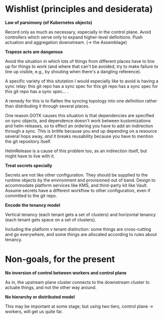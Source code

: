 # Wishlist (principles and desiderata)

**Law of parsimony (of Kubernetes objects)**

Record only as much as necessary, especially in the control
plane. Avoid controllers which serve only to expand higher-level
definitions. Push actuation and aggregation downstream. (-> the
Assemblage)

**Trapeze acts are dangerous**

Avoid the situation in which lots of things from different places have
to line up for things to work (and where that can't be avoided, try to
make failure to line up visible, e.g., by shouting when there's a
dangling reference).

A specific variety of this situtation I would especially like to avoid
is having a sync relay: this git repo has a sync spec for this git
repo has a sync spec for this git repo has a sync spec... .

A remedy for this is to flatten the syncing topology into one
definition rather than distributing it through several places.

One reason GOTK causes this situation is that dependencies are
specified on sync objects, and dependence doesn't work between
kustomizations and helm releases, so to effect an ordering you have to
add an indirection through a sync. This is brittle because you end up
depending on a resource several hops away, _and_ it breaks reusability
because you have to mention the git repository itself.

HelmRelease is a cause of this problem too, as an indirection itself,
but might have to live with it.

**Treat secrets specially**

Secrets are not like other configuration. They should be supplied to
the runtime objects by the environment and provisioned out of
band. Design to accommodate platform services like KMS, and
third-party kit like Vault. Assume secrets have a different workflow
to other configuration, even if committed to the git repo.

**Encode the tenancy model**

Vertical tenancy (each tenant gets a set of clusters) and horizontal
tenancy (each tenant gets space on a set of clusters).

Including the platform v tenant distinction: some things are
cross-cutting and go everywhere, and some things are allocated
according to rules about tenancy.

# Non-goals, for the present

**No inversion of control between workers and control plane**

As in, the upstream plane cluster connects to the downstream cluster
to actuate things, and not the other way around.

**No hierarchy or distributed model**

This may be important at some stage; but using two tiers, control
plane -> workers, will get us quite far.
